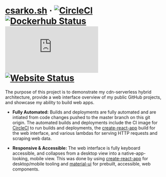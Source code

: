 # [csarko.sh](https://csarko.sh) &middot; [![CircleCI](https://img.shields.io/circleci/build/github/csarkosh/csarko.sh.svg)](https://circleci.com/gh/csarkosh/csarko.sh) [![Dockerhub Status](https://img.shields.io/docker/cloud/build/csarko/node_terraform_awscli?label=ci%20image%20build)](https://hub.docker.com/r/csarko/node_terraform_awscli/builds) [![Mozilla Observability](https://img.shields.io/mozilla-observatory/grade/csarko.sh?label=mozilla%20observatory&publish)](https://observatory.mozilla.org/analyze/csarko.sh) [![Website Status](https://img.shields.io/website/https/csarko.sh.svg)](https://csarko.sh)

The purpose of this project is to demonstrate my cdn-serverless hybrid architecture, provide a web interface overview of my public GitHub projects, and showcase my ability to build web apps.

* **Fully Automated:** Builds and deployments are fully automated and are intiated from code changes pushed to the master branch on this git origin. The automated builds and deployments include the CI image for [CircleCI](https://circleci.com/) to run builds and deployments, the [create-react-app](https://facebook.github.io/create-react-app/) build for the web interface, and various lambdas for serving HTTP requests and scraping web data.

* **Responsive & Accessible:** The web interface is fully keyboard accessible, and collapses from a desktop view into a native-app-looking, mobile view. This was done by using [create-react-app](https://facebook.github.io/create-react-app/) for desktop/mobile tooling and [material-ui](https://material-ui.com/) for prebuilt, accessible, web components.
